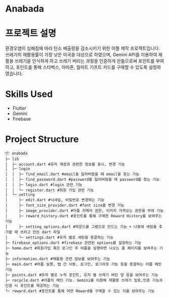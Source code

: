 # Anabada

# 프로젝트 설명
환경오염이 심해짐에 따라 탄소 배출량을 감소시키기 위한 어플 제작 프로젝트입니다. 쓰레기의 재활용률이 가장 낮은 미국을 대상으로 하였으며, Gemini API를 이용하여 재활용 쓰레기을 인식하게 하고 쓰레기 버리는 과정을 인증하게 만듦으로써 포인트를 부여하고, 포인트를 통해 스타벅스, 아마존, 월마트 기프트 카드를 구매할 수 있도록 설정하였습니다.

# Skills Used
- Flutter
- Gemini
- Firebase

# Project Structure


```
📦 anabada
├─ lib
│  ├─ account.dart #유저 계정과 관련한 정보를 표시, 변경 기능
│  ├─ login
│  │  ├─ find_email.dart #email을 잃어버렸을 때 email을 찾는 기능
│  │  ├─ find_password.dart #password를 잃어버렸을 때 password를 찾는 기능
│  │  ├─ login.dart #login 관련 기능
│  │  └─ register.dart #회원 가입 관련 기능
│  └─ setting
│     ├─ edit.dart #닉네임, 비밀번호 변경하는 기능
│     ├─ font_size_provider.dart #font size를 변경 기능
│     ├─ image_provider.dart #어플 카메라 권한, 이미지 가져오는 권한을 부여 기능 
│     ├─ reward_history.dart #포인트를 통해 구매한 Reward History를 보여주는 기능
│     ├─ setting_options.dart #파운드를 그램으로 만드는 기능 + 나중에 세팅을 추가할 때 쓰려고 만든 dart 파일
│     └─ settings.dart #유저 별로 세팅을 총괄하는 기능
├─ firebase_options.dart #firebase 관련된 options를 설정하는 기능
├─ home.dart #회원가입 혹은 로그인 후 어플을 실행하면 나오는 홈 페이지를 보여주는 기능
├─ information.dart #재활용 관련 정보를 보여주는 기능
├─ main.dart #어플 실행, 탭 간 이동, 로그인, 로그아웃 기능 등을 총괄하는 어플 메인 기능
├─ points.dart #유저 별로 누적 포인트, 유저 별 쓰레기 버린 양 등을 보여주는 기능
├─ recycle.dart #어플의 메인 기능. Gemini를 이용해 재활용 쓰레기 입증,인증 기능과 인증 시 포인트를 제공하는 기능
└─ reward.dart #포인트를 통해 어떤 Reward를 구매할 수 있는 지를 보여주는 기능
```

